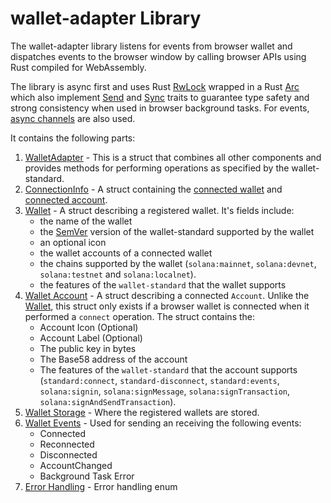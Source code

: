 # wallet-adapter Library
The wallet-adapter library listens for events from browser wallet and dispatches events to the browser window by calling browser APIs using Rust compiled for WebAssembly.

The library is async first and uses Rust [RwLock](https://docs.rs/async-lock/latest/async_lock/struct.RwLock.html) wrapped in a Rust [Arc](https://doc.rust-lang.org/std/sync/struct.Arc.html) which also implement [Send](std::marker::Send) and [Sync](https://doc.rust-lang.org/std/marker/trait.Sync.html) traits to guarantee type safety and strong consistency when used in browser background tasks. For events, [async channels](https://docs.rs/async-channel/latest/async_channel/) are also used.

It contains the following parts:
1. [WalletAdapter](https://docs.rs/wallet-adapter/latest/wallet_adapter/struct.WalletAdapter.html) - This is a struct that combines all other components and provides methods for performing operations as specified by the wallet-standard.
2. [ConnectionInfo](https://docs.rs/wallet-adapter/latest/wallet_adapter/struct.ConnectionInfo.html) - A struct containing the [connected wallet](https://docs.rs/wallet-adapter/latest/wallet_adapter/struct.Wallet.html) and [connected account](https://docs.rs/wallet-adapter/latest/wallet_adapter/struct.WalletAccount.html).
3. [Wallet](https://docs.rs/wallet-adapter/latest/wallet_adapter/struct.Wallet.html) - A struct describing a registered wallet. It's fields include:
    -  the name of the wallet
    -  the [SemVer](https://semver.org/) version of the wallet-standard supported by the wallet
    -  an optional icon
    -  the wallet accounts of a connected wallet
    -  the chains supported by the wallet (`solana:mainnet`, `solana:devnet`, `solana:testnet` and `solana:localnet`).
    -  the features of the `wallet-standard` that the wallet supports
4. [Wallet Account](https://docs.rs/wallet-adapter/latest/wallet_adapter/struct.WalletAccount.html) - A struct describing a connected `Account`. Unlike the [Wallet](https://docs.rs/wallet-adapter/latest/wallet_adapter/struct.Wallet.html), this struct only exists if a browser wallet is connected when it performed a `connect` operation. The struct contains the:
    - Account Icon (Optional)
    - Account Label (Optional)
    - The public key in bytes
    - The Base58 address of the account
    - The features of the `wallet-standard` that the account supports (`standard:connect`, `standard-disconnect`, `standard:events`, `solana:signin`, `solana:signMessage`, `solana:signTransaction`, `solana:signAndSendTransaction`).
5. [Wallet Storage](https://docs.rs/wallet-adapter/latest/wallet_adapter/struct.WalletStorage.html) - Where the registered wallets are stored.
6. [Wallet Events](https://docs.rs/wallet-adapter/latest/wallet_adapter/enum.WalletEvent.html) - Used for sending an receiving the following events:
    - Connected
    - Reconnected
    - Disconnected
    - AccountChanged
    - Background Task Error
7. [Error Handling](https://docs.rs/wallet-adapter/latest/wallet_adapter/enum.WalletError.html) - Error handling enum